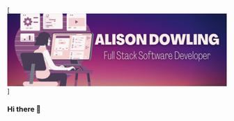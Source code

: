 [![Header](https://raw.githubusercontent.com/adowlin/adowlin/0d8ad17199880523deb66349bfb87679641a5b3f/gradientbanner.svg "Header")]

### Hi there 👋

<!--
**adowlin/adowlin** is a ✨ _special_ ✨ repository because its `README.md` (this file) appears on your GitHub profile.

Here are some ideas to get you started:

- 🔭 I’m currently working on ...
- 🌱 I’m currently learning ...
- 👯 I’m looking to collaborate on ...
- 🤔 I’m looking for help with ...
- 💬 Ask me about ...
- 📫 How to reach me: ...
- 😄 Pronouns: ...
- ⚡ Fun fact: ...
-->
